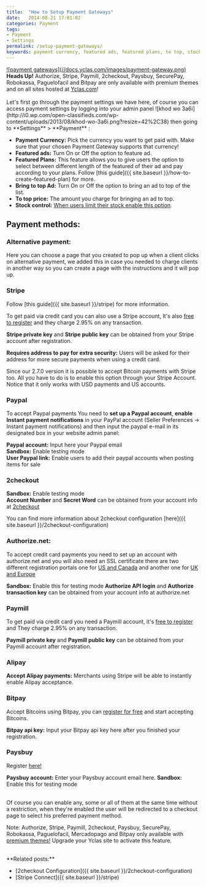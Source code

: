 ```yaml
---
title:  "How to Setup Payment Gateways"
date:   2014-08-21 17:01:02
categories: Payment
tags: 
- Payment
- Settings
permalink: /setup-payment-gateways/
keywords: payment currency, featured ads, featured plans, to top, stock, payment methods, alternative, stripe, paypal, 2checkout, authorize.net, paymill, alipay, bitpay, paysbuy, sandbox
---
```

<a href="//docs.yclas.com/images/payment-gateway.png" class="thumbnail gallery-item" data-gallery>
![payment gateways](//docs.yclas.com/images/payment-gateway.png)
</a>

<div class="alert alert-info">
<strong><i class="glyphicon glyphicon-info-sign"></i> Heads Up!</strong> Authorize, Stripe, Paymill, 2checkout, Paysbuy, SecurePay, Robokassa, Paguelofacil and Bitpay are only available with premium themes and on all sites hosted at <a href="https://yclas.com/">Yclas.com</a>!
</div>

<br>
Let's first go through the payment settings we have here, of course you can access payment settings by logging into your admin panel ![khod wo 3a6i](http://i0.wp.com/open-classifieds.com/wp-content/uploads/2013/08/khod-wo-3a6i.png?resize=42%2C38) then going to **Settings** > **Payment** :

+ **Payment Currency:** Pick the currency you want to get paid with. Make sure that your chosen Payment Gateway supports that currency!
+ **Featured ads:** Turn On or Off the option to feature ad.
+ **Featured Plans:** This feature allows you to give users the option to select between different length of the featured of their ad and pay according to your plans. Follow [this guide]({{ site.baseurl }}/how-to-create-featured-plan) for more.
+ **Bring to top Ad:** Turn On or Off the option to bring an ad to top of the list.
+ **To top price:** The amount you charge for bringing an ad to top.
+ **Stock control:** [When users limit their stock enable this option](http://docs.yclas.com/pay-directly-from-ad/).

## Payment methods:

### Alternative payment:

Here you can choose a page that you created to pop up when a client clicks on alternative payment, we added this in case you needed to charge clients in another way so you can create a page with the instructions and it will pop up.

### Stripe

Follow [this guide]({{ site.baseurl }}/stripe) for more information. 

To get paid via credit card you can also use a Stripe account, It's also [free to register](https://stripe.com/) and they charge 2.95% on any transaction.

**Stripe private key** and **Stripe public key** can be obtained from your Stripe account after registration.

**Requires address to pay for extra security:** Users will be asked for their address for more secure payments when using a credit card.

Since our 2.7.0 version it is possible to accept Bitcoin payments with Stripe too. All you have to do is to enable this option through your Stripe Account. Notice that it only works with USD payments and US accounts.  

### Paypal

To accept Paypal payments You need to **set up a Paypal account**, **enable Instant payment notifications** in your PayPal account (Seller Preferences -> Instant payment notifications) and then input the paypal e-mail in its designated box in your website admin panel:

**Paypal account:** Input here your Paypal email <br>
**Sandbox:** Enable testing mode <br>
**User Paypal link:** Enable users to add their paypal accounts when posting items for sale <br>

### 2checkout

**Sandbox:** Enable testing mode <br>
**Account Number** and **Secret Word** can be obtained from your account info at [2checkout](https://www.2checkout.com/) 

You can find more information about 2checkout configuration [here]({{ site.baseurl }}/2checkout-configuration)

### Authorize.net:

To accept credit card payments you need to set up an account with authorize.net and you will also need an SSL certificate there are two different registration portals one for [US and Canada](http://reseller.authorize.net/application/signupnow/?id=AUAffiliate&rid=26776) and another one for [UK and Europe](http://reseller.authorize.net/application/?id=5561123)

**Sandbox:** Enable this for testing mode 
**Authorize API login** and **Authorize transaction key** can be obtained from your account info at authorize.net

### Paymill

To get paid via credit card you need a Paymill account, it's [free to register](https://app.paymill.com/en-en/auth/register?referrer=openclassifieds) and They charge 2.95% on any transaction.

**Paymill private key** and **Paymill public key** can be obtained from your Paymill account after registration.

### Alipay

**Accept Alipay payments:** Merchants using Stripe will be able to instantly enable Alipay acceptance.

### Bitpay

Accept Bitcoins using Bitpay, you can [register for free](https://bitpay.com/) and start accepting Bitcoins.

**Bitpay api key:** Input your Bitpay api key here after you finished your registration.

### Paysbuy

Register [here!](https://paysbuy.com/)

**Paysbuy account:** Enter your Paysbuy account email here.
**Sandbox:** Enable this for testing mode 

<br>
Of course you can enable any, some or all of them at the same time without a restriction, when they're enabled the user will be redirected to a checkout page to select his preferred payment method.

Note:  Authorize, Stripe, Paymill, 2checkout, Paysbuy, SecurePay, Robokassa, Paguelofacil, Mercadopago and Bitpay only available with [premium themes!](https://selfhosted.yclas.com/)
Upgrade your Yclas site to activate this feature. 


<br>
**Related posts:**

+ [2checkout Configuration]({{ site.baseurl }}/2checkout-configuration)
+ [Stripe Connect]({{ site.baseurl }}/stripe)